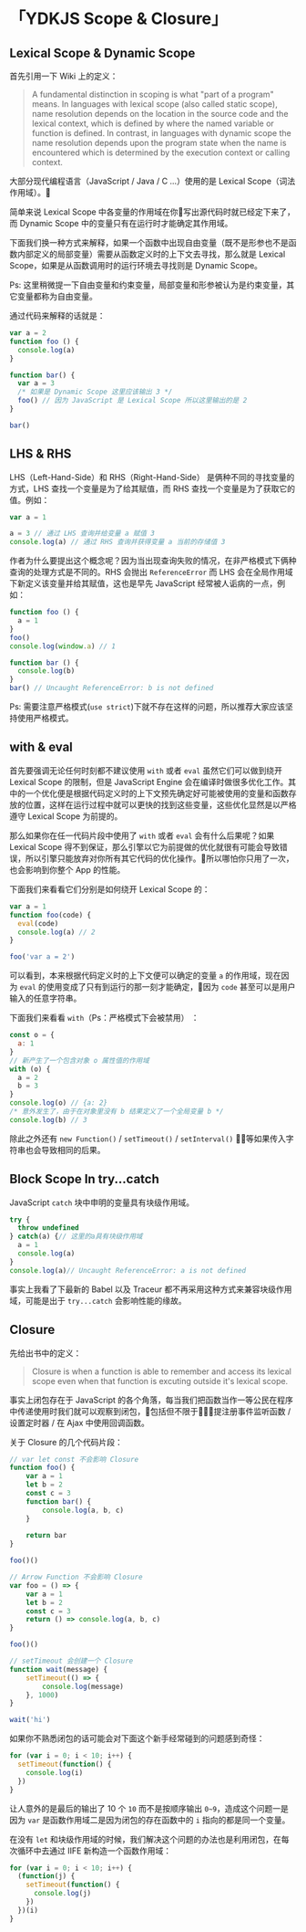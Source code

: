 # 「YDKJS Scope & Closure」

## Lexical Scope & Dynamic Scope
首先引用一下 Wiki 上的定义：
> A fundamental distinction in scoping is what "part of a program" means. In languages with lexical scope (also called static scope), name resolution depends on the location in the source code and the lexical context, which is defined by where the named variable or function is defined. In contrast, in languages with dynamic scope the name resolution depends upon the program state when the name is encountered which is determined by the execution context or calling context.

大部分现代编程语言（JavaScript / Java / C ...）使用的是 Lexical Scope（词法作用域）。  

简单来说 Lexical Scope 中各变量的作用域在你写出源代码时就已经定下来了，而 Dynamic Scope 中的变量只有在运行时才能确定其作用域。  

下面我们换一种方式来解释，如果一个函数中出现自由变量（既不是形参也不是函数内部定义的局部变量）需要从函数定义时的上下文去寻找，那么就是 Lexical Scope，如果是从函数调用时的运行环境去寻找则是 Dynamic Scope。  

Ps: 这里稍微提一下自由变量和约束变量，局部变量和形参被认为是约束变量，其它变量都称为自由变量。  

通过代码来解释的话就是：
```js
var a = 2
function foo () {
  console.log(a)
}

function bar() {
  var a = 3
  /* 如果是 Dynamic Scope 这里应该输出 3 */
  foo() // 因为 JavaScript 是 Lexical Scope 所以这里输出的是 2
}

bar()
```

## LHS & RHS
LHS（Left-Hand-Side）和 RHS（Right-Hand-Side） 是俩种不同的寻找变量的方式，LHS 查找一个变量是为了给其赋值，而 RHS 查找一个变量是为了获取它的值。例如：
```js
var a = 1

a = 3 // 通过 LHS 查询并给变量 a 赋值 3
console.log(a) // 通过 RHS 查询并获得变量 a 当前的存储值 3
```
作者为什么要提出这个概念呢？因为当出现查询失败的情况，在非严格模式下俩种查询的处理方式是不同的。RHS 会抛出 `ReferenceError` 而 LHS 会在全局作用域下新定义该变量并给其赋值，这也是早先 JavaScript 经常被人诟病的一点，例如：
```js
function foo () {
  a = 1
}
foo()
console.log(window.a) // 1

function bar () {
  console.log(b)
}
bar() // Uncaught ReferenceError: b is not defined
```
Ps: 需要注意严格模式(`use strict`)下就不存在这样的问题，所以推荐大家应该坚持使用严格模式。

## with & eval
首先要强调无论任何时刻都不建议使用 `with` 或者 `eval` 虽然它们可以做到绕开 Lexical Scope 的限制，但是 JavaScript Engine 会在编译时做很多优化工作。其中的一个优化便是根据代码定义时的上下文预先确定好可能被使用的变量和函数存放的位置，这样在运行过程中就可以更快的找到这些变量，这些优化显然是以严格遵守 Lexical Scope 为前提的。  

那么如果你在任一代码片段中使用了 `with` 或者 `eval` 会有什么后果呢？如果 Lexical Scope 得不到保证，那么引擎以它为前提做的优化就很有可能会导致错误，所以引擎只能放弃对你所有其它代码的优化操作。所以哪怕你只用了一次，也会影响到你整个 App 的性能。  

下面我们来看看它们分别是如何绕开 Lexical Scope 的：
```js
var a = 1
function foo(code) {
  eval(code)
  console.log(a) // 2
}

foo('var a = 2')
```
可以看到，本来根据代码定义时的上下文便可以确定的变量 `a` 的作用域，现在因为 `eval` 的使用变成了只有到运行的那一刻才能确定，因为 `code` 甚至可以是用户输入的任意字符串。  

下面我们来看看 `with`（Ps：严格模式下会被禁用） ：
```js
const o = {
  a: 1
}
// 新产生了一个包含对象 o 属性值的作用域
with (o) {
  a = 2
  b = 3
}
console.log(o) // {a: 2}
/* 意外发生了，由于在对象里没有 b 结果定义了一个全局变量 b */
console.log(b) // 3 
```
除此之外还有 `new Function()` / `setTimeout()` / `setInterval()` 等如果传入字符串也会导致相同的后果。

## Block Scope In try...catch
JavaScript `catch` 块中申明的变量具有块级作用域。
```js
try {
  throw undefined
} catch(a) {// 这里的a具有块级作用域
  a = 1
  console.log(a)
}
console.log(a)// Uncaught ReferenceError: a is not defined
```
事实上我看了下最新的 Babel 以及 Traceur 都不再采用这种方式来兼容块级作用域，可能是出于 `try...catch` 会影响性能的缘故。

## Closure
先给出书中的定义：
> Closure is when a function is able to remember and access its lexical scope even when that function is excuting outside it's lexical scope.

事实上闭包存在于 JavaScript 的各个角落，每当我们把函数当作一等公民在程序中传递使用时我们就可以观察到闭包，包括但不限于提注册事件监听函数 / 设置定时器 / 在 Ajax 中使用回调函数。

关于 Closure 的几个代码片段：
```js
// var let const 不会影响 Closure
function foo() {
	var a = 1
	let b = 2
	const c = 3
	function bar() {
		console.log(a, b, c)
	}
  
	return bar
}

foo()()

// Arrow Function 不会影响 Closure
var foo = () => {
	var a = 1
	let b = 2
	const c = 3
	return () => console.log(a, b, c)
}

foo()()

// setTimeout 会创建一个 Closure
function wait(message) {
	setTimeout(() => {
		console.log(message)
	}, 1000)
}

wait('hi')
```
如果你不熟悉闭包的话可能会对下面这个新手经常碰到的问题感到奇怪：
```js
for (var i = 0; i < 10; i++) {
  setTimeout(function() {
    console.log(i)
  })
}
```
让人意外的是最后的输出了 10 个 `10` 而不是按顺序输出 `0~9`，造成这个问题一是因为 `var` 是函数作用域二是因为闭包的存在函数中的 `i` 指向的都是同一个变量。  

在没有 `let` 和块级作用域的时候，我们解决这个问题的办法也是利用闭包，在每次循环中去通过 IIFE 新构造一个函数作用域：
```js
for (var i = 0; i < 10; i++) {
  (function(j) {
    setTimeout(function() {
      console.log(j)
    })
  })(i)
}
```